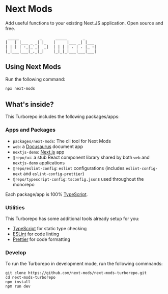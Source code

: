 # Next Mods

Add useful functions to your existing Next.JS application. Open source and free.

```
 _____         _      _____       _
|   | |___ _ _| |_   |     |___ _| |___
| | | | -_|_'_|  _|  | | | | . | . |_ -|
|_|___|___|_,_|_|    |_|_|_|___|___|___|
```

## Using Next Mods

Run the following command:

```sh
npx next-mods
```

## What's inside?

This Turborepo includes the following packages/apps:

### Apps and Packages

- `packages/next-mods`: The cli tool for Next Mods
- `web`: a [Docusaurus](https://docusaurus.io/) document app
- `nextjs-demo`: [Next.js](https://nextjs.org/) app
- `@repo/ui`: a stub React component library shared by both `web` and `nextjs-demo` applications
- `@repo/eslint-config`: `eslint` configurations (includes `eslint-config-next` and `eslint-config-prettier`)
- `@repo/typescript-config`: `tsconfig.json`s used throughout the monorepo

Each package/app is 100% [TypeScript](https://www.typescriptlang.org/).

### Utilities

This Turborepo has some additional tools already setup for you:

- [TypeScript](https://www.typescriptlang.org/) for static type checking
- [ESLint](https://eslint.org/) for code linting
- [Prettier](https://prettier.io) for code formatting

### Develop

To run the Turborepo in development mode, run the following commnands:

```
git clone https://github.com/next-mods/next-mods-turborepo.git
cd next-mods-turborepo
npm install
npm run dev
```
